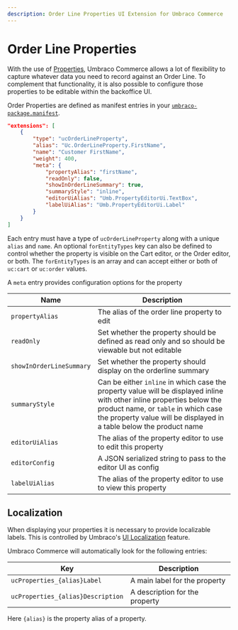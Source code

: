 ```yaml
---
description: Order Line Properties UI Extension for Umbraco Commerce
---
```


# Order Line Properties
With the use of [Properties](../properties.md), Umbraco Commerce allows a lot of flexibility to capture whatever data you need to record against an Order Line. To complement that functionality, it is also possible to configure those properties to be editable within the backoffice UI.

Order Properties are defined as manifest entries in your [`umbraco-package.manifest`](https://docs.umbraco.com/umbraco-cms/extending/package-manifest).

```json
"extensions": [
    {
        "type": "ucOrderLineProperty",
        "alias": "Uc.OrderLineProperty.FirstName",
        "name": "Customer FirstName",
        "weight": 400,
        "meta": {
            "propertyAlias": "firstName",
            "readOnly": false,
            "showInOrderLineSummary": true,
            "summaryStyle": "inline",
            "editorUiAlias": "Umb.PropertyEditorUi.TextBox",
            "labelUiAlias": "Umb.PropertyEditorUi.Label"
        }
    }
]
```

Each entry must have a type of `ucOrderLineProperty` along with a unique `alias` and `name`. An optional `forEntityTypes` key can also be defined to control whether the property is visible on the Cart editor, or the Order editor, or both. The `forEntityTypes` is an array and can accept either or both of `uc:cart` or `uc:order` values.

A `meta` entry provides configuration options for the property

| Name | Description |  
| -- | -- |
| `propertyAlias` | The alias of the order line property to edit |
| `readOnly` | Set whether the property should be defined as read only and so should be viewable but not editable |
| `showInOrderLineSummary` | Set whether the property should display on the orderline summary |
| `summaryStyle` | Can be either `inline` in which case the property value will be displayed inline with other inline properties below the product name, or `table` in which case the property value will be displayed in a table below the product name |
| `editorUiAlias` | The alias of the property editor to use to edit this property |
| `editorConfig` | A JSON serialized string to pass to the editor UI as config |
| `labelUiAlias` | The alias of the property editor to use to view this property |

## Localization

When displaying your properties it is necessary to provide localizable labels. This is controlled by Umbraco's [UI Localization](https://docs.umbraco.com/umbraco-cms/extending/language-files/ui-localization) feature.

Umbraco Commerce will automatically look for the following entries:

| Key |  Description |
| --- | --- | 
| `ucProperties_{alias}Label` | A main label for the property |
| `ucProperties_{alias}Description` | A description for the property |

Here `{alias}` is the property alias of a property.
